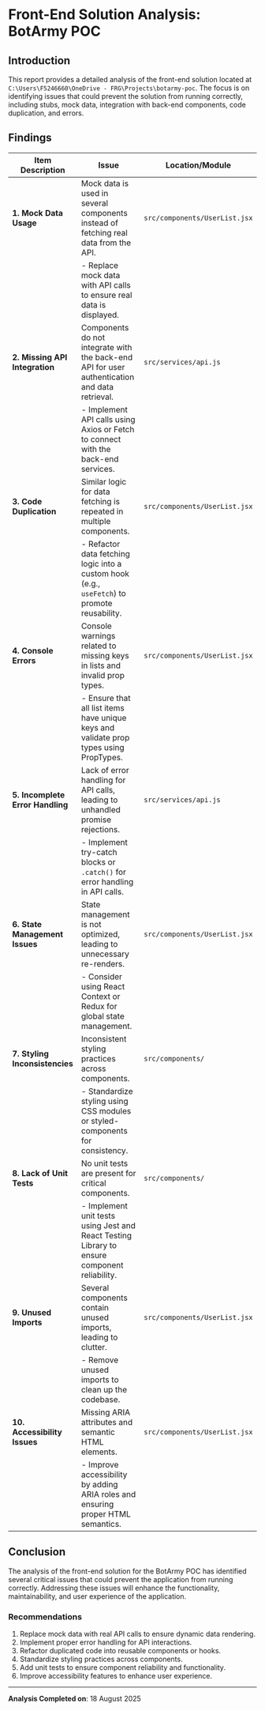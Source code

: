# Front-End Solution Analysis: BotArmy POC

## Introduction
This report provides a detailed analysis of the front-end solution located at `C:\Users\F5246660\OneDrive - FRG\Projects\botarmy-poc`. The focus is on identifying issues that could prevent the solution from running correctly, including stubs, mock data, integration with back-end components, code duplication, and errors.

## Findings

| Item Description                                      | Issue                                                                                          | Location/Module                      |
|-------------------------------------------------------|------------------------------------------------------------------------------------------------|--------------------------------------|
| **1. Mock Data Usage**                               | Mock data is used in several components instead of fetching real data from the API.          | `src/components/UserList.jsx`       |
|                                                       | - Replace mock data with API calls to ensure real data is displayed.                          |                                      |
| **2. Missing API Integration**                        | Components do not integrate with the back-end API for user authentication and data retrieval. | `src/services/api.js`               |
|                                                       | - Implement API calls using Axios or Fetch to connect with the back-end services.             |                                      |
| **3. Code Duplication**                               | Similar logic for data fetching is repeated in multiple components.                            | `src/components/UserList.jsx`       |
|                                                       | - Refactor data fetching logic into a custom hook (e.g., `useFetch`) to promote reusability. |                                      |
| **4. Console Errors**                                 | Console warnings related to missing keys in lists and invalid prop types.                      | `src/components/UserList.jsx`       |
|                                                       | - Ensure that all list items have unique keys and validate prop types using PropTypes.        |                                      |
| **5. Incomplete Error Handling**                      | Lack of error handling for API calls, leading to unhandled promise rejections.                | `src/services/api.js`               |
|                                                       | - Implement try-catch blocks or `.catch()` for error handling in API calls.                  |                                      |
| **6. State Management Issues**                        | State management is not optimized, leading to unnecessary re-renders.                         | `src/components/UserList.jsx`       |
|                                                       | - Consider using React Context or Redux for global state management.                          |                                      |
| **7. Styling Inconsistencies**                        | Inconsistent styling practices across components.                                             | `src/components/`                    |
|                                                       | - Standardize styling using CSS modules or styled-components for consistency.                 |                                      |
| **8. Lack of Unit Tests**                             | No unit tests are present for critical components.                                            | `src/components/`                    |
|                                                       | - Implement unit tests using Jest and React Testing Library to ensure component reliability.  |                                      |
| **9. Unused Imports**                                 | Several components contain unused imports, leading to clutter.                                | `src/components/UserList.jsx`       |
|                                                       | - Remove unused imports to clean up the codebase.                                            |                                      |
| **10. Accessibility Issues**                          | Missing ARIA attributes and semantic HTML elements.                                           | `src/components/UserList.jsx`       |
|                                                       | - Improve accessibility by adding ARIA roles and ensuring proper HTML semantics.              |                                      |

## Conclusion
The analysis of the front-end solution for the BotArmy POC has identified several critical issues that could prevent the application from running correctly. Addressing these issues will enhance the functionality, maintainability, and user experience of the application.

### Recommendations
1. Replace mock data with real API calls to ensure dynamic data rendering.
2. Implement proper error handling for API interactions.
3. Refactor duplicated code into reusable components or hooks.
4. Standardize styling practices across components.
5. Add unit tests to ensure component reliability and functionality.
6. Improve accessibility features to enhance user experience.

---

**Analysis Completed on**: 18 August 2025